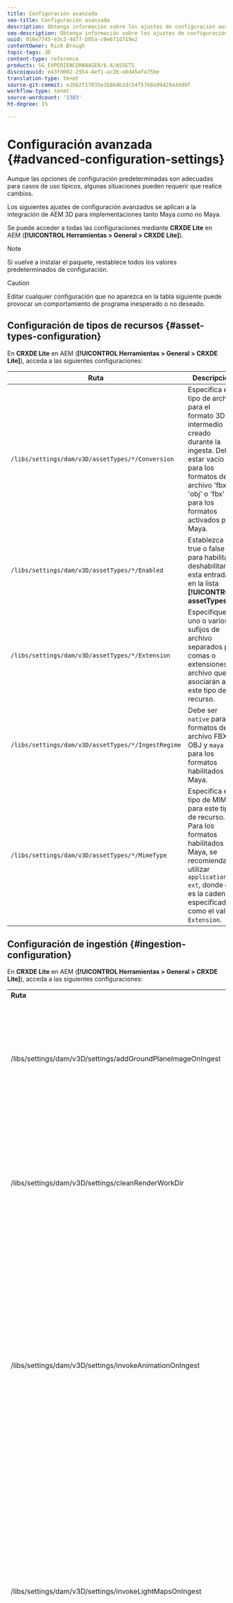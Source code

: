 ```yaml
---
title: Configuración avanzada
seo-title: Configuración avanzada
description: Obtenga información sobre los ajustes de configuración avanzados que se aplican a la integración de AEM 3D para implementaciones tanto Maya como no Maya.
seo-description: Obtenga información sobre los ajustes de configuración avanzados que se aplican a la integración de AEM 3D para implementaciones tanto Maya como no Maya.
uuid: 016e7745-e3c3-4d77-b95a-c0e671d719e2
contentOwner: Rick Brough
topic-tags: 3D
content-type: reference
products: SG_EXPERIENCEMANAGER/6.4/ASSETS
discoiquuid: e43fd002-2954-4ef1-ac2b-e8d45afa75be
translation-type: tm+mt
source-git-commit: e2bb2f17035e16864b1dc54f5768a99429a3dd9f
workflow-type: tm+mt
source-wordcount: '1383'
ht-degree: 1%

---
```



# Configuración avanzada {#advanced-configuration-settings}

Aunque las opciones de configuración predeterminadas son adecuadas para casos de uso típicos, algunas situaciones pueden requerir que realice cambios.

Los siguientes ajustes de configuración avanzados se aplican a la integración de AEM 3D para implementaciones tanto Maya como no Maya.

Se puede acceder a todas las configuraciones mediante **CRXDE Lite** en AEM (**[!UICONTROL Herramientas > General > CRXDE Lite]**).

>[!NOTE]
>
>Si vuelve a instalar el paquete, restablece todos los valores predeterminados de configuración.

>[!CAUTION]
>
>Editar cualquier configuración que no aparezca en la tabla siguiente puede provocar un comportamiento de programa inesperado o no deseado.

## Configuración de tipos de recursos {#asset-types-configuration}

En **CRXDE Lite** en AEM (**[!UICONTROL Herramientas > General > CRXDE Lite]**), acceda a las siguientes configuraciones:

| Ruta | Descripción |
|---|---|
| `/libs/settings/dam/v3D/assetTypes/*/Conversion` | Especifica el tipo de archivo para el formato 3D intermedio creado durante la ingesta. Debe estar vacío para los formatos de archivo &#39;fbx&#39; y &#39;obj&#39; o &#39;fbx&#39; para los formatos activados por Maya. |
| `/libs/settings/dam/v3D/assetTypes/*/Enabled` | Establezca en true o false para habilitar o deshabilitar esta entrada en la lista **[!UICONTROL assetTypes]**. |
| `/libs/settings/dam/v3D/assetTypes/*/Extension` | Especifique uno o varios sufijos de archivo separados por comas o extensiones de archivo que se asociarán a este tipo de recurso. |
| `/libs/settings/dam/v3D/assetTypes/*/IngestRegime` | Debe ser `native` para los formatos de archivo FBX y OBJ y `maya` para los formatos habilitados por Maya. |
| `/libs/settings/dam/v3D/assetTypes/*/MimeType` | Especifica el tipo de MIME para este tipo de recurso. Para los formatos habilitados por Maya, se recomienda utilizar `application/x-ext`, donde `ext` es la cadena especificada como el valor `Extension`. |

## Configuración de ingestión {#ingestion-configuration}

En **CRXDE Lite** en AEM (**[!UICONTROL Herramientas > General > CRXDE Lite]**), acceda a las siguientes configuraciones:

<table> 
 <tbody> 
  <tr> 
   <td><strong>Ruta</strong></td> 
   <td><strong>Descripción</strong></td> 
  </tr> 
  <tr> 
   <td>/libs/settings/dam/v3D/settings/addGroundPlaneImageOnIngest</td> 
   <td>Permite la generación de una sombra paralela de oclusión ambiental cuando se visualiza o procesa con un escenario IBL. Se aplica a la Previsualización y el procesamiento con RapidRefine</td> 
  </tr> 
  <tr> 
   <td><p>/libs/settings/dam/v3D/settings/cleanRenderWorkDir</p> </td> 
   <td>Establezca <strong>false</strong> para mantener los archivos temporales en la carpeta MayaWork después de la conversión y el procesamiento. Puede resultar útil al depurar problemas con la conversión y el procesamiento de Maya.</td> 
  </tr> 
  <tr> 
   <td>/libs/settings/dam/v3D/settings/invokeAnimationOnIngest</td> 
   <td><p>Cuando se habilita, ImageMagick se instala en el servidor y se configura magickPath. El ajuste rápido se utiliza para crear una animación sencilla para objetos 3D que se utilizan como miniatura en la Vista de tarjetas y otras vistas.</p> <p>La creación de animaciones consume importantes recursos de CPU durante el proceso de ingestión.</p> </td> 
  </tr> 
  <tr> 
   <td>/libs/settings/dam/v3D/settings/invokeLightMapsOnIngest</td> 
   <td>Permite la creación automática de mapas de luz durante la ingestión. Establezca <strong>false</strong> para desactivar la creación automática de mapas de luz; esto puede reducir significativamente el consumo de CPU a costa de reducir la calidad de la previsualización y el procesamiento con una rápida refinación. No afecta al procesamiento con Maya.</td> 
  </tr> 
  <tr> 
   <td>/libs/settings/dam/v3D/settings/gPlaneZero</td> 
   <td><p>Cuando se establece en <strong>true</strong> (predeterminado), los objetos se mueven verticalmente, si es necesario, para asegurarse de que todas las partes del objeto están por encima del plano de tierra (y=0).</p> <p>Cuando se establece en <strong>false</strong> (predeterminado), los objetos no se vuelven a colocar y pueden ocultarse parcialmente en el plano de tierra de un escenario. (Solo se aplica a la previsualización y el procesamiento con una refinación rápida). Sin embargo, no afecta al procesamiento con Maya. Cuando se establece en <strong>true</strong>, la posición vertical de los objetos en Maya puede ser diferente a la de la previsualización o al procesar con Rapid Refine.</p> </td> 
  </tr> 
  <tr> 
   <td>/libs/settings/dam/v3D/Paths/magickPath</td> 
   <td>Ruta y nombre de la utilidad de conversión ImageMagick. Se requiere una ruta absoluta si está habilitada la creación de miniaturas animadas.</td> 
  </tr> 
  <tr> 
   <td>/libs/settings/dam/v3D/settings/MaxCpuPerpercentage</td> 
   <td><p>Especifica cuántas CPU se utilizan como máximo para el procesamiento de ingestión de recursos 3D.</p> <p>Los valores más altos aceleran las ingestas, pero pueden hacer que AEM se torne menos receptivo en general. Esta configuración es aproximada. Es decir, la precisión aumenta con el número de núcleos de CPU disponibles.</p> </td> 
  </tr> 
 </tbody> 
</table>

## Configuración de Cloud Services {#cloud-services-configuration-settings}

El administrador de cuentas de Adobe, el experto en aprovisionamiento o el representante de asistencia técnica proporcionan los valores para las siguientes configuraciones.

| **Ruta** | **Descripción** |
|---|---|
| `/libs/settings/dam/v3D/services/aws/accountId` | ID de cuenta de la cuenta de Adobe AWS. |
| `/libs/settings/dam/v3D/services/aws/bucketName` | Nombre del depósito de transferencia S3; normalmente `aem3d`. |
| `/libs/settings/dam/v3D/services/aws/customerId` | ID única asignada por Adobe a su organización. Se utiliza como ID de usuario de AWS Cognito. |
| `/libs/settings/dam/v3D/services/aws/encryptedPassword` | La contraseña asociada a este ID de cliente. Se utiliza como contraseña de AWS Cognito. |
| `/libs/settings/dam/v3D/services/aws/region` | Región de AWS donde se implementan los servicios en la nube. |
| `/libs/settings/dam/v3D/services/aws/userPoolId` | ID del grupo de usuarios de AWS Cognito aplicable. |
| `/libs/settings/dam/v3D/services/dncr/clientId` | ID de cliente de AWS Cognito para el servicio de conversión dncr. |

## Configuración de procesamiento común {#common-processing-settings}

En **CRXDE Lite** en AEM (**[!UICONTROL Herramientas > General > CRXDE Lite]**), acceda a las siguientes configuraciones:

| **Ruta** | **Descripción** |
|---|---|
| `/libs/settings/dam/v3D/Paths/mayaWorkPath` | El nombre y la ubicación de la carpeta de trabajo para la conversión y representación de Maya. La carpeta se crea automáticamente si no existe. |
| `/libs/settings/dam/v3D/Paths/maxWorkPath` | Nombre y ubicación de la carpeta de trabajo para la conversión máxima de 3ds. La carpeta se crea automáticamente si no existe. |
| `/libs/settings/dam/v3D/settings/debugNative` | Establezca **[!UICONTROL true]** para habilitar la creación de información de depuración durante la conversión de formato y el procesamiento con el procesador RapidRefine. |

## Configuración del procesador {#renderer-configuration}

En **CRXDE Lite** en AEM (**[!UICONTROL Herramientas > General > CRXDE Lite]**), acceda a las siguientes configuraciones:

| **Ruta** | **Descripción** |
|---|---|
| `/libs/settings/dam/v3D/settings/dynamicIBL` | Cuando se establece en **[!UICONTROL true]** y los mapas de luz pregenerados no están disponibles (es decir, invokeLightMapsOnIngest=false), el procesador de refinamiento rápido crea mapas de luz durante el procesamiento para mejorar la calidad del procesamiento. Este ajuste puede aumentar considerablemente el tiempo de procesamiento. Si se establece en **[!UICONTROL false]** se minimiza el uso de CPU en estas situaciones, pero puede resultar en una calidad de procesamiento inferior. |
| `/libs/settings/dam/v3D/renderers/*/Enabled` | Establezca **[!UICONTROL true]** o **[!UICONTROL false]** para habilitar o deshabilitar un procesador, respectivamente. |
| `/libs/settings/dam/v3D/renderers/*/Display` | Permite cambiar la cadena que se muestra para un procesador habilitado en el selector de procesamiento del panel Procesar. |
| `/libs/settings/dam/v3D/renderers/*/MaxCpuPercentage` | Especifica cuántas CPU se utilizan como máximo para procesar escenas 3D. Los valores más altos aceleran el procesamiento, pero pueden hacer que los AEM sean menos interactivos en general. Esta configuración es aproximada. Es decir, la precisión aumenta con el número de núcleos de CPU disponibles. |

## Configuración de previsualización de recursos 3D {#d-asset-preview-settings}

En **CRXDE Lite** en AEM (**[!UICONTROL Herramientas > General > CRXDE Lite]**), acceda a las siguientes configuraciones:

| Ruta | Descripción |
|---|---|
| `/libs/settings/dam/v3D/WebGLSites/autoSpin` | Establezca **[!UICONTROL true]** o **[!UICONTROL false]** para habilitar o deshabilitar el giro automático (órbita automática de la cámara) al cargar la página. |
| `/libs/settings/dam/v3D/WebGLSites/autoSpinAfterReset` | Establezca **[!UICONTROL true]** para reiniciar el giro automático después de presionar **[!UICONTROL Reset]**. Se omite cuando el giro automático está desactivado. |
| `/libs/settings/dam/v3D/WebGLSites/autoSpinSpeed` | Especifica la velocidad (revoluciones por minuto) y la dirección del giro automático, con valores negativos para la rotación de derecha a izquierda y valores positivos para la rotación de izquierda a derecha. |
| `/libs/settings/dam/v3D/WebGL/continueRotate` | Establezca **[!UICONTROL false]** para desactivar la continuación con la atenuación gradual de las respuestas del visor a los gestos táctiles y del ratón. |
| `/libs/settings/dam/v3D/WebGL/curtainColor` | Especifica el color de la cortina de carga que puede, opcionalmente, cubrir la ventanilla móvil de la previsualización de recursos 3D durante la carga y la inicialización. Valor R,G,B, con cada componente de color en el rango de 0 a 255. |
| `/libs/settings/dam/v3D/WebGL/fadeCurtains` | Cuando se establece en **[!UICONTROL true]**, la cortina de carga se desvanecerá gradualmente durante las últimas partes de la inicialización del visor. Cuando se establece en **[!UICONTROL false]**, la cortina permanece opaca hasta que se complete la carga y la inicialización. |
| `/libs/settings/dam/v3D/WebGL/showCurtains` | Establezca **[!UICONTROL true]** o **[!UICONTROL false]** para habilitar o deshabilitar la cortina de carga para la previsualización de recursos 3D. |
| `/libs/settings/dam/v3D/WebGL/spinHeight` | Cuando el giro automático está activado, la posición vertical de la cámara se ajusta automáticamente en relación con la altura del objeto 3D. Cuando se establece en 0,5, la cámara se posiciona verticalmente a 1/2 de la altura del objeto, lo que hace que el horizonte se centre verticalmente en la ventanilla. Los valores más altos hacen que la cámara mire hacia abajo en el objeto y aumente la altura del horizonte procesado, mientras que los valores más pequeños hacen que la cámara mire hacia arriba el objeto y reduzca el horizonte. |

## Configuración del componente Sitios 3D {#d-sites-component-settings}

En **CRXDE Lite** en AEM (**[!UICONTROL Herramientas > General > CRXDE Lite]**), acceda a las siguientes configuraciones:

| Ruta | Descripción |
|---|---|
| `/libs/settings/dam/v3D/WebGLSites/autoSpinAfterReset` | Establezca **[!UICONTROL true]** para reactivar el giro automático (órbita automática de la cámara) después de pulsar el inicio. Se omite cuando el giro automático está desactivado. |
| `/libs/settings/dam/v3D/WebGLSites/continueRotate` | Establezca **[!UICONTROL false]** para desactivar la continuación con la atenuación gradual de las respuestas del visor a los gestos táctiles y del ratón. |
| `/libs/settings/dam/v3D/WebGLSites/curtainColor` | Especifica el color de la cortina de carga que puede, opcionalmente, cubrir la ventanilla del componente Sitios 3D durante la carga. Valor R,G,B, con cada componente de color en el rango de 0 a 255. |
| `/libs/settings/dam/v3D/WebGLSites/fadeCurtains` | Cuando se establece en **[!UICONTROL true]**, la cortina de carga se desvanecerá gradualmente durante las últimas partes de carga e inicialización. Cuando se establece en **[!UICONTROL false]**, la cortina permanece opaca hasta que se complete la carga y la inicialización. |
| `/libs/settings/dam/v3D/WebGLSites/showCurtains` | Establezca **[!UICONTROL true]** o **[!UICONTROL false]** para habilitar o deshabilitar la cortina de carga para el componente Sitios 3D. |
| `/libs/settings/dam/v3D/WebGLSites/spinHeight` | Cuando el giro automático está activado, la posición vertical de la cámara se ajusta automáticamente en relación con la altura del objeto 3D. Cuando se establece en 0,5, la cámara se posiciona verticalmente a 1/2 de la altura del objeto, lo que hace que el horizonte se centre verticalmente en la ventanilla. Los valores más altos hacen que la cámara mire hacia abajo en el objeto y aumente la altura del horizonte procesado, mientras que los valores más pequeños hacen que la cámara mire hacia arriba el objeto y reduzca el horizonte. |


